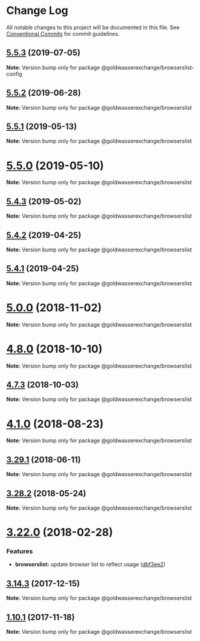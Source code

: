 # Change Log

All notable changes to this project will be documented in this file.
See [Conventional Commits](https://conventionalcommits.org) for commit guidelines.

## [5.5.3](https://github.com/goldwasserexchange/public/compare/v5.5.2...v5.5.3) (2019-07-05)

**Note:** Version bump only for package @goldwasserexchange/browserslist-config





## [5.5.2](https://github.com/goldwasserexchange/public/compare/v5.5.1...v5.5.2) (2019-06-28)

**Note:** Version bump only for package @goldwasserexchange/browserslist





## [5.5.1](https://github.com/goldwasserexchange/public/compare/v5.5.0...v5.5.1) (2019-05-13)

**Note:** Version bump only for package @goldwasserexchange/browserslist





# [5.5.0](https://github.com/goldwasserexchange/public/compare/v5.4.4...v5.5.0) (2019-05-10)

**Note:** Version bump only for package @goldwasserexchange/browserslist





## [5.4.3](https://github.com/goldwasserexchange/public/compare/v5.4.2...v5.4.3) (2019-05-02)

**Note:** Version bump only for package @goldwasserexchange/browserslist





## [5.4.2](https://github.com/goldwasserexchange/public/compare/v5.4.1...v5.4.2) (2019-04-25)

**Note:** Version bump only for package @goldwasserexchange/browserslist





## [5.4.1](https://github.com/goldwasserexchange/public/compare/v5.4.0...v5.4.1) (2019-04-25)

**Note:** Version bump only for package @goldwasserexchange/browserslist





# [5.0.0](https://github.com/goldwasserexchange/public/compare/v4.12.1...v5.0.0) (2018-11-02)

**Note:** Version bump only for package @goldwasserexchange/browserslist





<a name="4.8.0"></a>
# [4.8.0](https://github.com/goldwasserexchange/public/compare/v4.7.3...v4.8.0) (2018-10-10)

**Note:** Version bump only for package @goldwasserexchange/browserslist





<a name="4.7.3"></a>
## [4.7.3](https://github.com/goldwasserexchange/javascript/tree/master/packages/build-tools/browserslist/compare/v4.7.2...v4.7.3) (2018-10-03)

**Note:** Version bump only for package @goldwasserexchange/browserslist





<a name="4.1.0"></a>
# [4.1.0](https://github.com/goldwasserexchange/javascript/tree/master/packages/build-tools/browserslist/compare/v4.0.2...v4.1.0) (2018-08-23)




**Note:** Version bump only for package @goldwasserexchange/browserslist

<a name="3.29.1"></a>
## [3.29.1](https://github.com/goldwasserexchange/javascript/tree/master/packages/browserslist/compare/v3.29.0...v3.29.1) (2018-06-11)




**Note:** Version bump only for package @goldwasserexchange/browserslist

<a name="3.28.2"></a>
## [3.28.2](https://github.com/goldwasserexchange/javascript/tree/master/packages/browserslist/compare/v3.28.1...v3.28.2) (2018-05-24)




**Note:** Version bump only for package @goldwasserexchange/browserslist

<a name="3.22.0"></a>
# [3.22.0](https://github.com/goldwasserexchange/javascript/tree/master/packages/browserslist/compare/v3.21.13...v3.22.0) (2018-02-28)


### Features

* **browserslist:** update browser list to reflect usage ([dbf3ee2](https://github.com/goldwasserexchange/javascript/tree/master/packages/browserslist/commit/dbf3ee2))




<a name="3.14.3"></a>
## [3.14.3](https://github.com/goldwasserexchange/javascript/tree/master/packages/browserslist/compare/v3.14.2...v3.14.3) (2017-12-15)




**Note:** Version bump only for package @goldwasserexchange/browserslist

<a name="1.10.1"></a>
## [1.10.1](https://github.com/goldwasserexchange/javascript/compare/v1.10.0...v1.10.1) (2017-11-18)




**Note:** Version bump only for package @goldwasserexchange/browserslist
